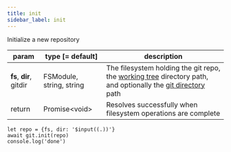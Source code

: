 ```yaml
---
title: init
sidebar_label: init
---
```


Initialize a new repository

| param                   | type [= default]         | description                                                                                                                                         |
| ----------------------- | ------------------------ | --------------------------------------------------------------------------------------------------------------------------------------------------- |
| **fs**, **dir**, gitdir | FSModule, string, string | The filesystem holding the git repo, the [working tree](dir-vs-gitdir.md) directory path, and optionally the [git directory](dir-vs-gitdir.md) path |
| return                  | Promise\<void\>          | Resolves successfully when filesystem operations are complete                                                                                       |

```
let repo = {fs, dir: '$input((.))'}
await git.init(repo)
console.log('done')
```